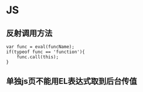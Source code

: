 # JS

## 反射调用方法

    var func = eval(funcName);
    if(typeof func == 'function'){
        func.call(this); 
    }

## 单独js页不能用EL表达式取到后台传值
